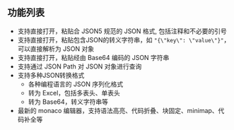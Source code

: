 ## 功能列表

- 支持直接打开，粘贴合 JSON5 规范的 JSON 格式, 包括注释和不必要的引号
- 支持直接打开，粘贴包含JSON的转义字符串，如 `"{\"key\": \"value\"}"`，可以直接解析为 JSON 对象
- 支持直接打开，粘贴经由 Base64 编码的 JSON 字符串
- 支持通过 JSON Path 对 JSON 对象进行查询
- 支持多种JSON转换格式
  - 各种编程语言的 JSON 序列化格式
  - 转为 Excel，包括多表头、单表头
  - 转为 Base64，转义字符串等
- 最新的 monaco 编辑器，支持语法高亮、代码折叠、块固定、minimap、代码补全等